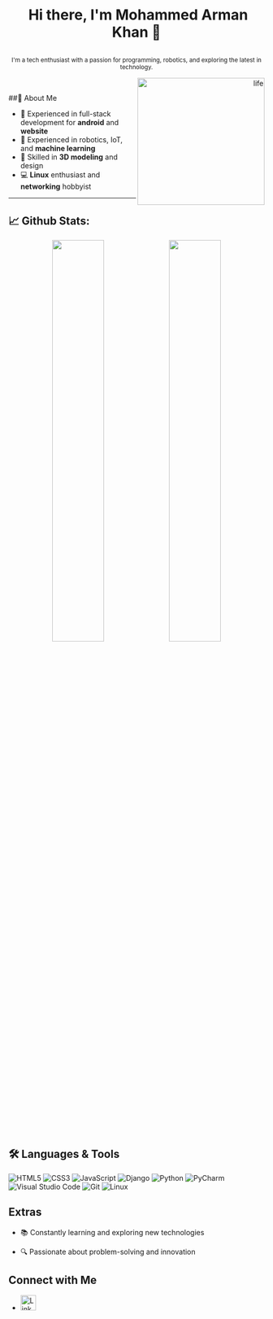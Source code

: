 
# <p align="center">️ **Hi there, I'm Mohammed Arman Khan 👋** </p>
<p align="center">️<small>I'm a tech enthusiast with a passion for programming, robotics, and exploring the latest in technology.</small></p>

</p>
<p align="right">
  <img align="right" alt="life" width="250" src="https://media.giphy.com/media/v1.Y2lkPTc5MGI3NjExaW16dDE0a2Y3Ymh5Zjk3M2V3b21nMDQyb3o0NjI2MDQ2cWJmOHg0cSZlcD12MV9pbnRlcm5hbF9naWZfYnlfaWQmY3Q9Zw/26SdS6M9jzxdqq72JU/giphy-downsized.gif">
</p>
</br>

##🙂‍ About Me

  - 🚀 Experienced in full-stack development for **android** and **website**<br>
  - 🤖 Experienced in robotics, IoT, and **machine learning**<br>
  - 🎨 Skilled in **3D modeling** and design<br>
  - 💻 **Linux** enthusiast and **networking** hobbyist<br>

---

## 📈 **Github Stats:**
<p align="center">
  <img src="https://github-readme-stats.vercel.app/api?username=YourUsername&show_icons=true&theme=radical" width="45%">
  <img src="https://github-readme-stats.vercel.app/api/top-langs/?username=YourUsername&layout=compact&theme=radical" width="45%">
</p>

## 🛠️ Languages & Tools
 ![HTML5](https://img.shields.io/badge/-HTML5-E34F26?style=flat&logo=html5&logoColor=white)
 ![CSS3](https://img.shields.io/badge/-CSS3-1572B6?style=flat&logo=css3&logoColor=white)
 ![JavaScript](https://img.shields.io/badge/-JavaScript-F7DF1E?style=flat&logo=javascript&logoColor=black)
 ![Django](https://img.shields.io/badge/-Django-092E20?style=flat&logo=django&logoColor=white)
 ![Python](https://img.shields.io/badge/-Python-3776AB?style=flat&logo=python&logoColor=white)
 ![PyCharm](https://img.shields.io/badge/-PyCharm-000000?style=flat&logo=pycharm&logoColor=white)
 ![Visual Studio Code](https://img.shields.io/badge/-VSCode-007ACC?style=flat&logo=visual-studio-code&logoColor=white)
 ![Git](https://img.shields.io/badge/-Git-F05032?style=flat&logo=git&logoColor=white)
 ![Linux](https://img.shields.io/badge/-Linux-FCC624?style=flat&logo=linux&logoColor=black)

## Extras
- 📚 Constantly learning and exploring new technologies
<!--- 🌱 Open-source contributor and advocate --->
- 🔍 Passionate about problem-solving and innovation

## Connect with Me
- [<img src="https://img.icons8.com/color/48/000000/linkedin.png" width="30" height="30" alt="LinkedIn Icon">](https://www.linkedin.com/in/mohammedarmankhan/)
<!---
- [Twitter](YourTwitterProfileURL)
- [Personal Website](YourWebsiteURL)
- Email: your.email@example.com
--->
